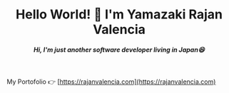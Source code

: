 <h1 align="center">Hello World! 👋 I'm Yamazaki Rajan Valencia</h1>

<h5 align="center">Hi, I'm just another software developer living in Japan😆</h5>
<br />

My Portofolio 👉 [https://rajanvalencia.com](https://rajanvalencia.com)
